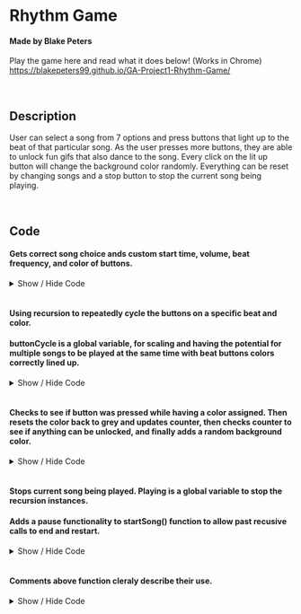 # Rhythm Game
#### Made by Blake Peters
Play the game here and read what it does below! (Works in Chrome)
https://blakepeters99.github.io/GA-Project1-Rhythm-Game/

<br />

## Description
User can select a song from 7 options and press buttons that light up to the beat of that particular song. As the user presses more buttons, they are able to unlock fun gifs that also dance to the song. Every click on the lit up button will change the background color randomly. Everything can be reset by changing songs and a stop button to stop the current song being playing.

<br />

## Code
#### Gets correct song choice ands custom start time, volume, beat frequency, and color of buttons. 
<details> 

<summary>Show / Hide Code</summary>

    function startSong(num) {
        let sound, time;

        switch (num) {
                case 1:
                    sound = sound1;
                    currentSong = 1;
                    sound.currentTime = 0;
                    sound.volume = 0.3;
                    time = 480;
                    color = "red";
                    break;
                case 2:
                    sound = sound2;
                    // Skips long intro
                    sound.currentTime = 19.5;
                    currentSong = 2;
                    sound.volume = 0.3;
                    time = 2000;
                    color = "purple";
                    break;
                case 3:
                    sound = sound3;
                    sound.currentTime = 25;
                    currentSong = 3;
                    sound.volume = 0.3;
                    time = 480;
                    color = "gold";
                    break;
                case 4:
                    sound = sound4;
                    sound.currentTime = 45;
                    currentSong = 4;
                    sound.volume = 0.1;
                    time = 480;
                    color = "skyblue";
                    break;
                case 5:
                    sound = sound5;
                    sound.currentTime = 32;
                    currentSong = 5;
                    sound.volume = .3;
                    time = 500;
                    color = "skyblue";
                    break;
                case 6:
                    sound = sound6;
                    sound.currentTime = 0;
                    currentSong = 6;
                    sound.volume = 0.3;
                    time = 4000;
                    color = "red";
                    break;
                case 7:
                    sound = sound7;
                    sound.currentTime = 0;
                    currentSong = 7;
                    sound.volume = 0.3;
                    time = 750;
                    color = "yellow";
                    break;
            }
        sound.play();
            playing = true;

            // Visual button effects
            playButtons(buttonCycle, time, color);     
    }    

</details>

<br />

#### Using recursion to repeatedly cycle the buttons on a specific beat and color.
#### buttonCycle is a global variable, for scaling and having the potential for multiple songs to be played at the same time with beat buttons colors correctly lined up.

<details> 

<summary>Show / Hide Code</summary>

    function playButtons(buttonCycle, timeInterval, color) {
        // To stop recursion, playing must be set to false
        if (playing) {
            let b;
            buttonCycle++;

            if (buttonCycle > 4) {
                buttonCycle = 1;
            }

            b = getButton(buttonCycle);
            b.style.backgroundColor = color;

            setTimeout(playButtons, timeInterval, buttonCycle, timeInterval, color);
        }
    }    

</details>

<br />

#### Checks to see if button was pressed while having a color assigned. Then resets the color back to grey and updates counter, then checks counter to see if anything can be unlocked, and finally adds a random background color.

<details> 

<summary>Show / Hide Code</summary>

    function buttonCount(num) {
        let button = getButton(num);

        // If button was pressed while colored
        if (button.style.backgroundColor !== "grey") {
            playDrumVideo();
            // Reset button color
            button.style.backgroundColor = "grey";
            // Update button counter
            buttonCounter++;
            counter.innerText = `Beats Hit: ${buttonCounter}   `

            // Unlock gifs when enough beats are counted
            // Cascading style for efficiency
            if (buttonCounter >= 50) {
                img4.style.display = "flex";
                lockedImg4.style.display = "none";
                lockedText4.style.display = "none";
            }
            else if (buttonCounter >= 25) {
                img3.style.display = "flex";
                lockedImg3.style.display = "none";
                lockedText3.style.display = "none";
            }
            else if (buttonCounter >= 10) {
                img2.style.display = "flex";
                lockedImg2.style.display = "none";
                lockedText2.style.display = "none";
            }
            else if (buttonCounter >= 5) {
                img1.style.display = "flex";
                lockedImg1.style.display = "none";
                lockedText1.style.display = "none";
            }

            // Background color changes to random
            randomBackgroundColor();
        }
    }

</details>

<br />

#### Stops current song being played. Playing is a global variable to stop the recursion instances. 
#### Adds a pause functionality to startSong() function to allow past recusive calls to end and restart.

<details> 

<summary>Show / Hide Code</summary>

    function stopSong() {
        let sound;
        switch (currentSong) {
            case 1:
                sound = sound1;
                break;
            case 2:
                sound = sound2;
                break;
            case 3:
                sound = sound3;
                break;
            case 4:
                sound = sound4;
                break;
            case 5:
                sound = sound5;
                break;
            case 6:
                sound = sound6;
                break;
            case 7:
                sound = sound7;
                break;
        }
        // Pauses song and stops the recursion loop in playbuttons()
        sound.pause();
        playing = false;
    }


    setTimeout(() => {
            let sound, time;

            // Setting correct song, loudness, start time in mp3,
            // beat frequency, and color of buttons
            switch (num) {
                case 1:
                    sound = sound1
                    currentSong = 1;
                    sound.currentTime = 0;
                    sound.volume = 0.3;
                    time = 480;
                    color = "red";
                    break;
            }
            sound.play();
            playing = true;

            // Visual button effects
            playButtons(buttonCycle, time, color);
        }, 1000);
        
</details>

<br />

#### Comments above function cleraly describe their use.

<details> 

<summary>Show / Hide Code</summary>

    // Background color changes to random color
    function randomBackgroundColor() {
        let r, g, b;

        // Math behind random rgb values
        r = Math.round(Math.random() * 255);
        g = Math.round(Math.random() * 255);
        b = Math.round(Math.random() * 255);

        document.body.style.backgroundColor = `rgb(${r}, ${g}, ${b})`;
    }

    // Used code twice so made a simple function
    function getButton(buttonNum) {
        let b;

        switch (buttonNum) {
            case 1:
                b = b1;
                break;
            case 2:
                b = b2;
                break;
            case 3:
                b = b3;
                break;
            case 4:
                b = b4;
                break;
        }
        return b
    }

    // Plays drum video when colored button is pressed
    function playDrumVideo() {
        drum.currentTime = 0.6;
        drum.play();
    }

</details>